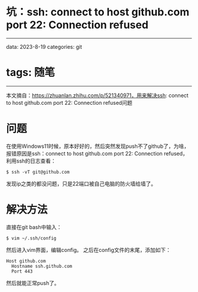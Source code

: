 # 坑：ssh: connect to host github.com port 22: Connection refused
---
data: 2023-8-19
categories: git
# tags: 随笔
---
本文摘自：https://zhuanlan.zhihu.com/p/521340971，用来解决ssh: connect to host github.com port 22: Connection refused问题

# 问题
在使用Windows11时候，原本好好的，然后突然发现push不了github了，为啥，报错原因是ssh：connect to host github.com port 22: Connection refused，利用ssh的日志查看：
```git
$ ssh -vT git@github.com
```
发现ip之类的都没问题，只是22端口被自己电脑的防火墙给墙了。

# 解决方法
直接在git bash中输入：
```
$ vim ~/.ssh/config
```
然后进入vim界面，编辑config。
之后在config文件的末尾，添加如下：

```
Host github.com
  Hostname ssh.github.com
  Port 443
```

然后就能正常push了。
